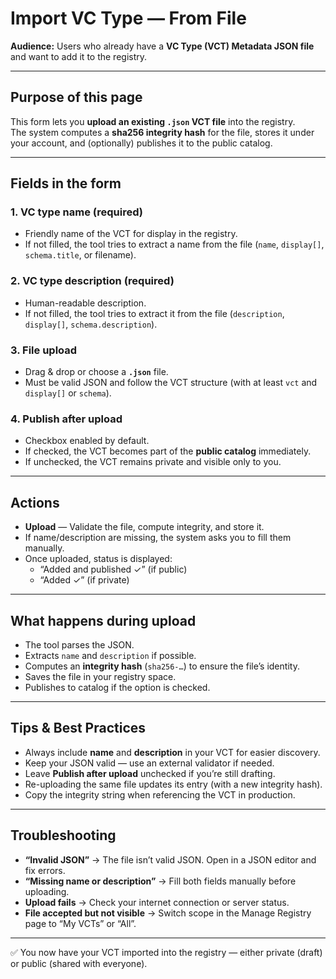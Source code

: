 # Import VC Type — From File

**Audience:** Users who already have a **VC Type (VCT) Metadata JSON file** and want to add it to the registry.

---

## Purpose of this page

This form lets you **upload an existing `.json` VCT file** into the registry.  
The system computes a **sha256 integrity hash** for the file, stores it under your account, and (optionally) publishes it to the public catalog.

---

## Fields in the form

### 1. VC type name (required)
- Friendly name of the VCT for display in the registry.  
- If not filled, the tool tries to extract a name from the file (`name`, `display[]`, `schema.title`, or filename).

### 2. VC type description (required)
- Human-readable description.  
- If not filled, the tool tries to extract it from the file (`description`, `display[]`, `schema.description`).

### 3. File upload
- Drag & drop or choose a **`.json`** file.  
- Must be valid JSON and follow the VCT structure (with at least `vct` and `display[]` or `schema`).

### 4. Publish after upload
- Checkbox enabled by default.  
- If checked, the VCT becomes part of the **public catalog** immediately.  
- If unchecked, the VCT remains private and visible only to you.

---

## Actions

- **Upload** — Validate the file, compute integrity, and store it.  
- If name/description are missing, the system asks you to fill them manually.  
- Once uploaded, status is displayed:
  - “Added and published ✓” (if public)  
  - “Added ✓” (if private)

---

## What happens during upload

- The tool parses the JSON.  
- Extracts `name` and `description` if possible.  
- Computes an **integrity hash** (`sha256-…`) to ensure the file’s identity.  
- Saves the file in your registry space.  
- Publishes to catalog if the option is checked.

---

## Tips & Best Practices

- Always include **name** and **description** in your VCT for easier discovery.  
- Keep your JSON valid — use an external validator if needed.  
- Leave **Publish after upload** unchecked if you’re still drafting.  
- Re-uploading the same file updates its entry (with a new integrity hash).  
- Copy the integrity string when referencing the VCT in production.

---

## Troubleshooting

- **“Invalid JSON”** → The file isn’t valid JSON. Open in a JSON editor and fix errors.  
- **“Missing name or description”** → Fill both fields manually before uploading.  
- **Upload fails** → Check your internet connection or server status.  
- **File accepted but not visible** → Switch scope in the Manage Registry page to “My VCTs” or “All”.

---

✅ You now have your VCT imported into the registry — either private (draft) or public (shared with everyone).
